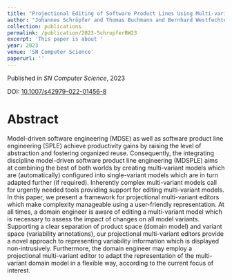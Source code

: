 ```yaml
---
title: "Projectional Editing of Software Product Lines Using Multi-variant Model Editors"
author: "Johannes Schröpfer and Thomas Buchmann and Bernhard Westfechtel"
collection: publications
permalink: /publication/2023-SchropferBW23
excerpt: 'This paper is about '
year: 2023
venue: 'SN Computer Science'
paperurl: ''
---
```


Published in *SN Computer Science*, 2023

DOI: [10.1007/s42979-022-01456-8](https://doi.org/10.1007/s42979-022-01456-8)

Abstract
=====

Model-driven software engineering (MDSE) as well as software product line engineering (SPLE) achieve productivity gains by raising the level of abstraction and fostering organized reuse. Consequently, the integrating discipline model-driven software product line engineering (MDSPLE) aims at combining the best of both worlds by creating multi-variant models which are (automatically) configured into single-variant models which are in turn adapted further (if required). Inherently complex multi-variant models call for urgently needed tools providing support for editing multi-variant models. In this paper, we present a framework for projectional multi-variant editors which make complexity manageable using a user-friendly representation. At all times, a domain engineer is aware of editing a multi-variant model which is necessary to assess the impact of changes on all model variants. Supporting a clear separation of product space (domain model) and variant space (variability annotations), our projectional multi-variant editors provide a novel approach to representing variability information which is displayed non-intrusively. Furthermore, the domain engineer may employ a projectional multi-variant editor to adapt the representation of the multi-variant domain model in a flexible way, according to the current focus of interest.
